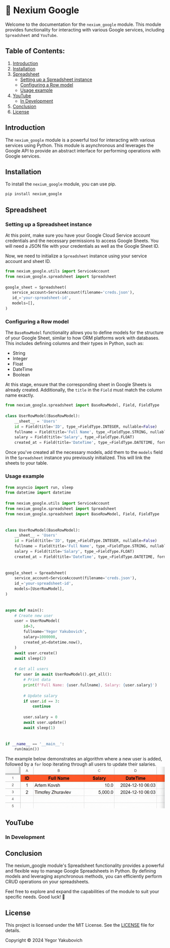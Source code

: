# 🧡 Nexium Google

Welcome to the documentation for the `nexium_google` module. This module provides functionality for interacting with various Google services, including `Spreadsheet` and `YouTube`.

## Table of Contents:

1. [Introduction](#introduction)
2. [Installation](#installation)
3. [Spreadsheet](#spreadsheet)
   - [Setting up a Spreadsheet instance](#setting-up-a-spreadsheet-instance)
   - [Configuring a Row model](#configuring-a-row-model)
   - [Usage example](#usage-example)
4. [YouTube](#youtube)
   - [In Development](#in-development)
5. [Conclusion](#conclusion)
6. [License](#license)

## Introduction

The `nexium_google` module is a powerful tool for interacting with various services using Python. This module is asynchronous and leverages the Google API to provide an abstract interface for performing operations with Google services.

## Installation

To install the `nexium_google` module, you can use pip.
```sh
pip install nexium_google
```

## Spreadsheet
### Setting up a Spreadsheet instance

At this point, make sure you have your Google Cloud Service account credentials and the necessary permissions to access Google Sheets. You will need a JSON file with your credentials as well as the Google Sheet ID.

Now, we need to initialize a `Spreadsheet` instance using your service account and sheet ID.

```python
from nexium_google.utils import ServiceAccount
from nexium_google.spreadsheet import Spreadsheet

google_sheet = Spreadsheet(
   service_account=ServiceAccount(filename='creds.json'),
   id_='your-spreadsheet-id',
   models=[],
)
```

### Configuring a Row model

The `BaseRowModel` functionality allows you to define models for the structure of your Google Sheet, similar to how ORM platforms work with databases. This includes defining columns and their types in Python, such as:
- String
- Integer
- Float
- DateTime
- Boolean

At this stage, ensure that the corresponding sheet in Google Sheets is already created. Additionally, the `title` in the `Field` must match the column name exactly.

```python
from nexium_google.spreadsheet import BaseRowModel, Field, FieldType

class UserRowModel(BaseRowModel):
    __sheet__ = 'Users'
    id = Field(title='ID', type_=FieldType.INTEGER, nullable=False)
    fullname = Field(title='Full Name', type_=FieldType.STRING, nullable=False)
    salary = Field(title='Salary', type_=FieldType.FLOAT)
    created_at = Field(title='DateTime', type_=FieldType.DATETIME, format_='%Y-%m-%d %H:%M')
```

Once you've created all the necessary models, add them to the `models` field in the `Spreadsheet` instance you previously initialized. This will link the sheets to your table.

### Usage example

```python
from asyncio import run, sleep
from datetime import datetime

from nexium_google.utils import ServiceAccount
from nexium_google.spreadsheet import Spreadsheet
from nexium_google.spreadsheet import BaseRowModel, Field, FieldType


class UserRowModel(BaseRowModel):
    __sheet__ = 'Users'
    id = Field(title='ID', type_=FieldType.INTEGER, nullable=False)
    fullname = Field(title='Full Name', type_=FieldType.STRING, nullable=False)
    salary = Field(title='Salary', type_=FieldType.FLOAT)
    created_at = Field(title='DateTime', type_=FieldType.DATETIME, format_='%Y-%m-%d %H:%M')


google_sheet = Spreadsheet(
    service_account=ServiceAccount(filename='creds.json'),
    id_='your-spreadsheet-id',
    models=[UserRowModel],
)


async def main():
    # Create new user
    user = UserRowModel(
        id=3,
        fullname='Yegor Yakubovich',
        salary=1000000,
        created_at=datetime.now(),
    )
    await user.create()
    await sleep(2)

    # Get all users
    for user in await UserRowModel().get_all():
        # Print data
        print(f'Full Name: {user.fullname}, Salary: {user.salary}')

        # Update salary
        if user.id == 3:
            continue

        user.salary = 0
        await user.update()
        await sleep(1)


if __name__ == '__main__':
    run(main())
```
The example below demonstrates an algorithm where a new user is added, followed by a `for` loop iterating through all users to update their salaries.
![Spreadsheet](/docs/spreadsheet.gif)

## YouTube

### In Development

## Conclusion

The nexium_google module's Spreadsheet functionality provides a powerful and flexible way to manage Google Spreadsheets in Python. By defining models and leveraging asynchronous methods, you can efficiently perform CRUD operations on your spreadsheets.

Feel free to explore and expand the capabilities of the module to suit your specific needs. Good luck! 🧡

## License

This project is licensed under the MIT License. See the [LICENSE](LICENSE) file for details.

Copyright © 2024 Yegor Yakubovich
